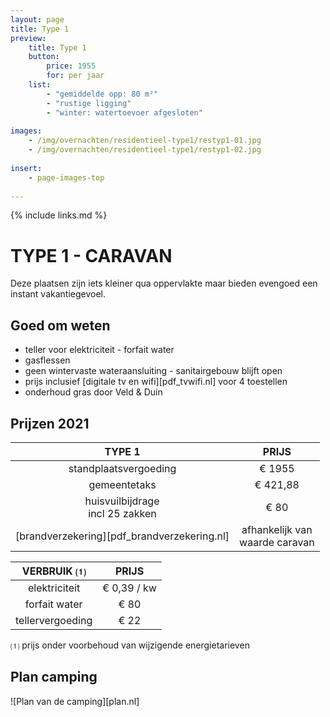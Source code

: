 ```yaml
---
layout: page
title: Type 1
preview: 
    title: Type 1
    button:
        price: 1955
        for: per jaar
    list:
        - "gemiddelde opp: 80 m²"
        - "rustige ligging"
        - "winter: watertoevoer afgesloten"
               
images:
    - /img/overnachten/residentieel-type1/restyp1-01.jpg
    - /img/overnachten/residentieel-type1/restyp1-02.jpg
    
insert:
    - page-images-top
    
---
```


{% include links.md %}

# TYPE 1 - CARAVAN 

Deze plaatsen zijn iets kleiner qua oppervlakte maar bieden evengoed een instant vakantiegevoel. 


## Goed om weten

- teller voor elektriciteit - forfait water
- gasflessen
- geen wintervaste wateraansluiting - sanitairgebouw blijft open
- prijs inclusief [digitale tv en wifi][pdf_tvwifi.nl] voor 4 toestellen 
- onderhoud gras door Veld & Duin


## Prijzen 2021

TYPE 1                                         |PRIJS                               |
:---------------------------------------------:|:----------------------------------:|
standplaatsvergoeding                          | € 1955   
gemeentetaks                                   | € 421,88 
huisvuilbijdrage<br>incl 25 zakken<br>         | € 80   
 [brandverzekering][pdf_brandverzekering.nl]   | afhankelijk van <br>waarde caravan

VERBRUIK ⑴           |PRIJS          |
:--------------------:|:-------------:|
elektriciteit         | € 0,39 / kw        
forfait water         | € 80
tellervergoeding      | € 22

⑴ prijs onder voorbehoud van wijzigende energietarieven

## Plan camping

![Plan van de camping][plan.nl]

